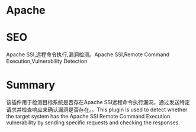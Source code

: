 # Apache
# SEO
Apache SSI,远程命令执行,漏洞检测。Apache SSI,Remote Command Execution,Vulnerability Detection
# Summary
该插件用于检测目标系统是否存在Apache SSI远程命令执行漏洞，通过发送特定请求并检查响应来确认漏洞是否存在。。This plugin is used to detect whether the target system has the Apache SSI Remote Command Execution vulnerability by sending specific requests and checking the responses.
